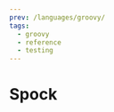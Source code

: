 ```yaml
---
prev: /languages/groovy/
tags:
  - groovy
  - reference
  - testing
---
```


# Spock

<!--
TODO: Finish this reference
TODO: Add tutorial and link to it
TODO: Add any recipes and link to them
-->
